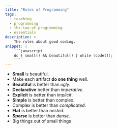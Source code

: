 ```yaml
---
title: "Rules of Programming"
tags:
  - teaching
  - programming
  - the-tao-of-programming
  - essentials
description: >
    The rules about good coding.
snippet: |
    ```javascript
    do { small() && beautiful() } while (code());
    ```
---
```


* **Small** is beautiful.
* Make each artifact **do one thing** well.
* **Beautiful** is better than _ugly_. 
* **Declarative** better than _imperative_.
* **Explicit** is better than _implicit_.
* **Simple** is better than complex.
* Complex is better than _complicated_.
* **Flat** is better than _nested_.
* **Sparse** is better than _dense_.
* Big things out of small things
